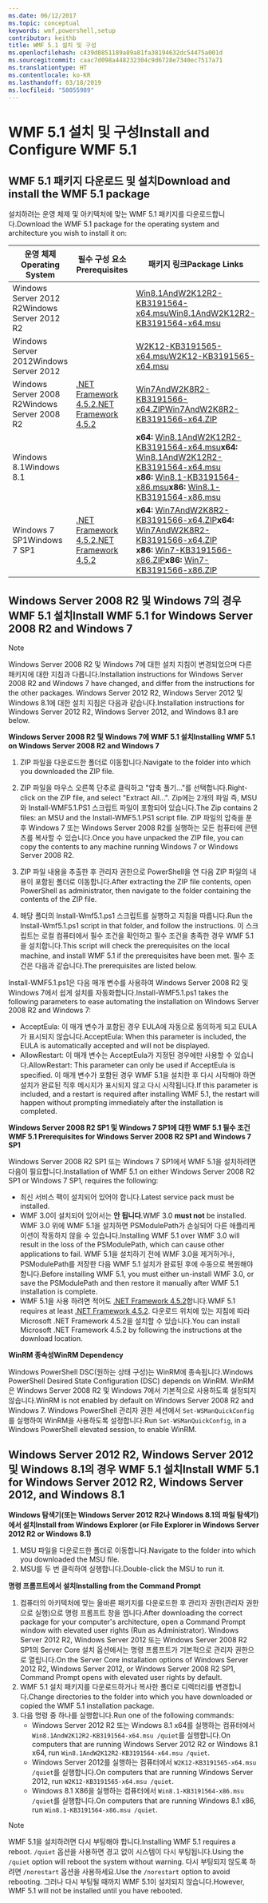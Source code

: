 ```yaml
---
ms.date: 06/12/2017
ms.topic: conceptual
keywords: wmf,powershell,setup
contributor: keithb
title: WMF 5.1 설치 및 구성
ms.openlocfilehash: c439d0851189a89a81fa38194632dc54475a001d
ms.sourcegitcommit: caac7d098a448232304c9d6728e7340ec7517a71
ms.translationtype: HT
ms.contentlocale: ko-KR
ms.lasthandoff: 03/18/2019
ms.locfileid: "58055989"
---
```

# <a name="install-and-configure-wmf-51"></a><span data-ttu-id="ad673-103">WMF 5.1 설치 및 구성</span><span class="sxs-lookup"><span data-stu-id="ad673-103">Install and Configure WMF 5.1</span></span>

## <a name="download-and-install-the-wmf-51-package"></a><span data-ttu-id="ad673-104">WMF 5.1 패키지 다운로드 및 설치</span><span class="sxs-lookup"><span data-stu-id="ad673-104">Download and install the WMF 5.1 package</span></span>

<span data-ttu-id="ad673-105">설치하려는 운영 체제 및 아키텍처에 맞는 WMF 5.1 패키지를 다운로드합니다.</span><span class="sxs-lookup"><span data-stu-id="ad673-105">Download the WMF 5.1 package for the operating system and architecture you wish to install it on:</span></span>

| <span data-ttu-id="ad673-106">운영 체제</span><span class="sxs-lookup"><span data-stu-id="ad673-106">Operating System</span></span>       | <span data-ttu-id="ad673-107">필수 구성 요소</span><span class="sxs-lookup"><span data-stu-id="ad673-107">Prerequisites</span></span>           | <span data-ttu-id="ad673-108">패키지 링크</span><span class="sxs-lookup"><span data-stu-id="ad673-108">Package Links</span></span>                          |
|------------------------|-------------------------|----------------------------------------|
| <span data-ttu-id="ad673-109">Windows Server 2012 R2</span><span class="sxs-lookup"><span data-stu-id="ad673-109">Windows Server 2012 R2</span></span> |                         | <span data-ttu-id="ad673-110">[Win8.1AndW2K12R2-KB3191564-x64.msu][]</span><span class="sxs-lookup"><span data-stu-id="ad673-110">[Win8.1AndW2K12R2-KB3191564-x64.msu][]</span></span> |
| <span data-ttu-id="ad673-111">Windows Server 2012</span><span class="sxs-lookup"><span data-stu-id="ad673-111">Windows Server 2012</span></span>    |                         | <span data-ttu-id="ad673-112">[W2K12-KB3191565-x64.msu][]</span><span class="sxs-lookup"><span data-stu-id="ad673-112">[W2K12-KB3191565-x64.msu][]</span></span>            |
| <span data-ttu-id="ad673-113">Windows Server 2008 R2</span><span class="sxs-lookup"><span data-stu-id="ad673-113">Windows Server 2008 R2</span></span> | <span data-ttu-id="ad673-114">[.NET Framework 4.5.2][]</span><span class="sxs-lookup"><span data-stu-id="ad673-114">[.NET Framework 4.5.2][]</span></span>| <span data-ttu-id="ad673-115">[Win7AndW2K8R2-KB3191566-x64.ZIP][]</span><span class="sxs-lookup"><span data-stu-id="ad673-115">[Win7AndW2K8R2-KB3191566-x64.ZIP][]</span></span>    |
| <span data-ttu-id="ad673-116">Windows 8.1</span><span class="sxs-lookup"><span data-stu-id="ad673-116">Windows 8.1</span></span>            |                         | <span data-ttu-id="ad673-117">**x64:** [Win8.1AndW2K12R2-KB3191564-x64.msu][]</span><span class="sxs-lookup"><span data-stu-id="ad673-117">**x64:** [Win8.1AndW2K12R2-KB3191564-x64.msu][]</span></span></br><span data-ttu-id="ad673-118">**x86:** [Win8.1-KB3191564-x86.msu][]</span><span class="sxs-lookup"><span data-stu-id="ad673-118">**x86:** [Win8.1-KB3191564-x86.msu][]</span></span> |
| <span data-ttu-id="ad673-119">Windows 7 SP1</span><span class="sxs-lookup"><span data-stu-id="ad673-119">Windows 7 SP1</span></span>          | <span data-ttu-id="ad673-120">[.NET Framework 4.5.2][]</span><span class="sxs-lookup"><span data-stu-id="ad673-120">[.NET Framework 4.5.2][]</span></span>| <span data-ttu-id="ad673-121">**x64:** [Win7AndW2K8R2-KB3191566-x64.ZIP][]</span><span class="sxs-lookup"><span data-stu-id="ad673-121">**x64:** [Win7AndW2K8R2-KB3191566-x64.ZIP][]</span></span></br><span data-ttu-id="ad673-122">**x86:** [Win7-KB3191566-x86.ZIP][]</span><span class="sxs-lookup"><span data-stu-id="ad673-122">**x86:** [Win7-KB3191566-x86.ZIP][]</span></span> |

[.NET Framework 4.5.2]: https://www.microsoft.com/download/details.aspx?id=42642
[W2K12-KB3191565-x64.msu]: https://go.microsoft.com/fwlink/?linkid=839513
[Win7-KB3191566-x86.ZIP]: https://go.microsoft.com/fwlink/?linkid=839522
[Win7AndW2K8R2-KB3191566-x64.ZIP]: https://go.microsoft.com/fwlink/?linkid=839523
[Win8.1-KB3191564-x86.msu]: https://go.microsoft.com/fwlink/?linkid=839521
[Win8.1AndW2K12R2-KB3191564-x64.msu]: https://go.microsoft.com/fwlink/?linkid=839516

## <a name="install-wmf-51-for-windows-server-2008-r2-and-windows-7"></a><span data-ttu-id="ad673-129">Windows Server 2008 R2 및 Windows 7의 경우 WMF 5.1 설치</span><span class="sxs-lookup"><span data-stu-id="ad673-129">Install WMF 5.1 for Windows Server 2008 R2 and Windows 7</span></span>

> [!NOTE]
> <span data-ttu-id="ad673-130">Windows Server 2008 R2 및 Windows 7에 대한 설치 지침이 변경되었으며 다른 패키지에 대한 지침과 다릅니다.</span><span class="sxs-lookup"><span data-stu-id="ad673-130">Installation instructions for Windows Server 2008 R2 and Windows 7 have changed, and differ from the instructions for the other packages.</span></span> <span data-ttu-id="ad673-131">Windows Server 2012 R2, Windows Server 2012 및 Windows 8.1에 대한 설치 지침은 다음과 같습니다.</span><span class="sxs-lookup"><span data-stu-id="ad673-131">Installation instructions for Windows Server 2012 R2, Windows Server 2012, and Windows 8.1 are below.</span></span>

<span data-ttu-id="ad673-132">**Windows Server 2008 R2 및 Windows 7에 WMF 5.1 설치**</span><span class="sxs-lookup"><span data-stu-id="ad673-132">**Installing WMF 5.1 on Windows Server 2008 R2 and Windows 7**</span></span>

1. <span data-ttu-id="ad673-133">ZIP 파일을 다운로드한 폴더로 이동합니다.</span><span class="sxs-lookup"><span data-stu-id="ad673-133">Navigate to the folder into which you downloaded the ZIP file.</span></span>

2. <span data-ttu-id="ad673-134">ZIP 파일을 마우스 오른쪽 단추로 클릭하고 "압축 풀기..."를 선택합니다.</span><span class="sxs-lookup"><span data-stu-id="ad673-134">Right-click on the ZIP file, and select "Extract All...".</span></span> <span data-ttu-id="ad673-135">Zip에는 2개의 파일 즉, MSU와 Install-WMF5.1.PS1 스크립트 파일이 포함되어 있습니다.</span><span class="sxs-lookup"><span data-stu-id="ad673-135">The Zip contains 2 files: an MSU and the Install-WMF5.1.PS1 script file.</span></span>
<span data-ttu-id="ad673-136">ZIP 파일의 압축을 푼 후 Windows 7 또는 Windows Server 2008 R2를 실행하는 모든 컴퓨터에 콘텐츠를 복사할 수 있습니다.</span><span class="sxs-lookup"><span data-stu-id="ad673-136">Once you have unpacked the ZIP file, you can copy the contents to any machine running Windows 7 or Windows Server 2008 R2.</span></span>

3. <span data-ttu-id="ad673-137">ZIP 파일 내용을 추출한 후 관리자 권한으로 PowerShell을 연 다음 ZIP 파일의 내용이 포함된 폴더로 이동합니다.</span><span class="sxs-lookup"><span data-stu-id="ad673-137">After extracting the ZIP file contents, open PowerShell as administrator, then navigate to the folder containing the contents of the ZIP file.</span></span>

4. <span data-ttu-id="ad673-138">해당 폴더의 Install-Wmf5.1.ps1 스크립트를 실행하고 지침을 따릅니다.</span><span class="sxs-lookup"><span data-stu-id="ad673-138">Run the Install-Wmf5.1.ps1 script in that folder, and follow the instructions.</span></span> <span data-ttu-id="ad673-139">이 스크립트는 로컬 컴퓨터에서 필수 조건을 확인하고 필수 조건을 충족한 경우 WMF 5.1을 설치합니다.</span><span class="sxs-lookup"><span data-stu-id="ad673-139">This script will check the prerequisites on the local machine, and install WMF 5.1 if the prerequisites have been met.</span></span> <span data-ttu-id="ad673-140">필수 조건은 다음과 같습니다.</span><span class="sxs-lookup"><span data-stu-id="ad673-140">The prerequisites are listed below.</span></span>

<span data-ttu-id="ad673-141">Install-WMF5.1.ps1은 다음 매개 변수를 사용하여 Windows Server 2008 R2 및 Windows 7에서 쉽게 설치를 자동화합니다.</span><span class="sxs-lookup"><span data-stu-id="ad673-141">Install-WMF5.1.ps1 takes the following parameters to ease automating the installation on Windows Server 2008 R2 and Windows 7:</span></span>

- <span data-ttu-id="ad673-142">AcceptEula: 이 매개 변수가 포함된 경우 EULA에 자동으로 동의하게 되고 EULA가 표시되지 않습니다.</span><span class="sxs-lookup"><span data-stu-id="ad673-142">AcceptEula: When this parameter is included, the EULA is automatically accepted and will not be displayed.</span></span>
- <span data-ttu-id="ad673-143">AllowRestart: 이 매개 변수는 AcceptEula가 지정된 경우에만 사용할 수 있습니다.</span><span class="sxs-lookup"><span data-stu-id="ad673-143">AllowRestart: This parameter can only be used if AcceptEula is specified.</span></span> <span data-ttu-id="ad673-144">이 매개 변수가 포함된 경우 WMF 5.1을 설치한 후 다시 시작해야 하면 설치가 완료된 직후 메시지가 표시되지 않고 다시 시작됩니다.</span><span class="sxs-lookup"><span data-stu-id="ad673-144">If this parameter is included, and a restart is required after installing WMF 5.1, the restart will happen without prompting immediately after the installation is completed.</span></span>

<span data-ttu-id="ad673-145">**Windows Server 2008 R2 SP1 및 Windows 7 SP1에 대한 WMF 5.1 필수 조건**</span><span class="sxs-lookup"><span data-stu-id="ad673-145">**WMF 5.1 Prerequisites for Windows Server 2008 R2 SP1 and Windows 7 SP1**</span></span>

<span data-ttu-id="ad673-146">Windows Server 2008 R2 SP1 또는 Windows 7 SP1에서 WMF 5.1을 설치하려면 다음이 필요합니다.</span><span class="sxs-lookup"><span data-stu-id="ad673-146">Installation of WMF 5.1 on either Windows Server 2008 R2 SP1 or Windows 7 SP1, requires the following:</span></span>
- <span data-ttu-id="ad673-147">최신 서비스 팩이 설치되어 있어야 합니다.</span><span class="sxs-lookup"><span data-stu-id="ad673-147">Latest service pack must be installed.</span></span>
- <span data-ttu-id="ad673-148">WMF 3.0이 설치되어 있어서는 **안 됩니다**.</span><span class="sxs-lookup"><span data-stu-id="ad673-148">WMF 3.0 **must not** be installed.</span></span> <span data-ttu-id="ad673-149">WMF 3.0 위에 WMF 5.1을 설치하면 PSModulePath가 손실되어 다른 애플리케이션이 작동하지 않을 수 있습니다.</span><span class="sxs-lookup"><span data-stu-id="ad673-149">Installing WMF 5.1 over WMF 3.0 will result in the loss of the PSModulePath, which can cause other applications to fail.</span></span> <span data-ttu-id="ad673-150">WMF 5.1을 설치하기 전에 WMF 3.0을 제거하거나, PSModulePath를 저장한 다음 WMF 5.1 설치가 완료된 후에 수동으로 복원해야 합니다.</span><span class="sxs-lookup"><span data-stu-id="ad673-150">Before installing WMF 5.1, you must either un-install WMF 3.0, or save the PSModulePath and then restore it manually after WMF 5.1 installation is complete.</span></span>
- <span data-ttu-id="ad673-151">WMF 5.1을 사용 하려면 적어도 [.NET Framework 4.5.2](https://www.microsoft.com/en-ca/download/details.aspx?id=42642)합니다.</span><span class="sxs-lookup"><span data-stu-id="ad673-151">WMF 5.1 requires at least [.NET Framework 4.5.2](https://www.microsoft.com/en-ca/download/details.aspx?id=42642).</span></span>
<span data-ttu-id="ad673-152">다운로드 위치에 있는 지침에 따라 Microsoft .NET Framework 4.5.2을 설치할 수 있습니다.</span><span class="sxs-lookup"><span data-stu-id="ad673-152">You can install Microsoft .NET Framework 4.5.2 by following the instructions at the download location.</span></span>

<span data-ttu-id="ad673-153">**WinRM 종속성**</span><span class="sxs-lookup"><span data-stu-id="ad673-153">**WinRM Dependency**</span></span>

<span data-ttu-id="ad673-154">Windows PowerShell DSC(원하는 상태 구성)는 WinRM에 종속됩니다.</span><span class="sxs-lookup"><span data-stu-id="ad673-154">Windows PowerShell Desired State Configuration (DSC) depends on WinRM.</span></span>
<span data-ttu-id="ad673-155">WinRM은 Windows Server 2008 R2 및 Windows 7에서 기본적으로 사용하도록 설정되지 않습니다.</span><span class="sxs-lookup"><span data-stu-id="ad673-155">WinRM is not enabled by default on Windows Server 2008 R2 and Windows 7.</span></span>
<span data-ttu-id="ad673-156">Windows PowerShell 관리자 권한 세션에서 `Set-WSManQuickConfig`를 실행하여 WinRM을 사용하도록 설정합니다.</span><span class="sxs-lookup"><span data-stu-id="ad673-156">Run `Set-WSManQuickConfig`, in a Windows PowerShell elevated session, to enable WinRM.</span></span>

## <a name="install-wmf-51-for-windows-server-2012-r2-windows-server-2012-and-windows-81"></a><span data-ttu-id="ad673-157">Windows Server 2012 R2, Windows Server 2012 및 Windows 8.1의 경우 WMF 5.1 설치</span><span class="sxs-lookup"><span data-stu-id="ad673-157">Install WMF 5.1 for Windows Server 2012 R2, Windows Server 2012, and Windows 8.1</span></span>

<span data-ttu-id="ad673-158">**Windows 탐색기(또는 Windows Server 2012 R2나 Windows 8.1의 파일 탐색기)에서 설치**</span><span class="sxs-lookup"><span data-stu-id="ad673-158">**Install from Windows Explorer (or File Explorer in Windows Server 2012 R2 or Windows 8.1)**</span></span>

1. <span data-ttu-id="ad673-159">MSU 파일을 다운로드한 폴더로 이동합니다.</span><span class="sxs-lookup"><span data-stu-id="ad673-159">Navigate to the folder into which you downloaded the MSU file.</span></span>
2. <span data-ttu-id="ad673-160">MSU를 두 번 클릭하여 실행합니다.</span><span class="sxs-lookup"><span data-stu-id="ad673-160">Double-click the MSU to run it.</span></span>

<span data-ttu-id="ad673-161">**명령 프롬프트에서 설치**</span><span class="sxs-lookup"><span data-stu-id="ad673-161">**Installing from the Command Prompt**</span></span>

1. <span data-ttu-id="ad673-162">컴퓨터의 아키텍처에 맞는 올바른 패키지를 다운로드한 후 관리자 권한(관리자 권한으로 실행)으로 명령 프롬프트 창을 엽니다.</span><span class="sxs-lookup"><span data-stu-id="ad673-162">After downloading the correct package for your computer's architecture, open a Command Prompt window with elevated user rights (Run as Administrator).</span></span> <span data-ttu-id="ad673-163">Windows Server 2012 R2, Windows Server 2012 또는 Windows Server 2008 R2 SP1의 Server Core 설치 옵션에서는 명령 프롬프트가 기본적으로 관리자 권한으로 열립니다.</span><span class="sxs-lookup"><span data-stu-id="ad673-163">On the Server Core installation options of Windows Server 2012 R2, Windows Server 2012, or Windows Server 2008 R2 SP1, Command Prompt opens with elevated user rights by default.</span></span>
2. <span data-ttu-id="ad673-164">WMF 5.1 설치 패키지를 다운로드하거나 복사한 폴더로 디렉터리를 변경합니다.</span><span class="sxs-lookup"><span data-stu-id="ad673-164">Change directories to the folder into which you have downloaded or copied the WMF 5.1 installation package.</span></span>
3. <span data-ttu-id="ad673-165">다음 명령 중 하나를 실행합니다.</span><span class="sxs-lookup"><span data-stu-id="ad673-165">Run one of the following commands:</span></span>
   - <span data-ttu-id="ad673-166">Windows Server 2012 R2 또는 Windows 8.1 x64를 실행하는 컴퓨터에서 `Win8.1AndW2K12R2-KB3191564-x64.msu /quiet`를 실행합니다.</span><span class="sxs-lookup"><span data-stu-id="ad673-166">On computers that are running Windows Server 2012 R2 or Windows 8.1 x64, run `Win8.1AndW2K12R2-KB3191564-x64.msu /quiet`.</span></span>
   - <span data-ttu-id="ad673-167">Windows Server 2012를 실행하는 컴퓨터에서 `W2K12-KB3191565-x64.msu /quiet`를 실행합니다.</span><span class="sxs-lookup"><span data-stu-id="ad673-167">On computers that are running Windows Server 2012, run `W2K12-KB3191565-x64.msu /quiet`.</span></span>
   - <span data-ttu-id="ad673-168">Windows 8.1 X86을 실행하는 컴퓨터에서 `Win8.1-KB3191564-x86.msu /quiet`를 실행합니다.</span><span class="sxs-lookup"><span data-stu-id="ad673-168">On computers that are running Windows 8.1 x86, run `Win8.1-KB3191564-x86.msu /quiet`.</span></span>

> [!NOTE]
> <span data-ttu-id="ad673-169">WMF 5.1을 설치하려면 다시 부팅해야 합니다.</span><span class="sxs-lookup"><span data-stu-id="ad673-169">Installing WMF 5.1 requires a reboot.</span></span> <span data-ttu-id="ad673-170">`/quiet` 옵션을 사용하면 경고 없이 시스템이 다시 부팅됩니다.</span><span class="sxs-lookup"><span data-stu-id="ad673-170">Using the `/quiet` option will reboot the system without warning.</span></span>
> <span data-ttu-id="ad673-171">다시 부팅되지 않도록 하려면 `/norestart` 옵션을 사용하세요.</span><span class="sxs-lookup"><span data-stu-id="ad673-171">Use the `/norestart` option to avoid rebooting.</span></span> <span data-ttu-id="ad673-172">그러나 다시 부팅될 때까지 WMF 5.1이 설치되지 않습니다.</span><span class="sxs-lookup"><span data-stu-id="ad673-172">However, WMF 5.1 will not be installed until you have rebooted.</span></span>
